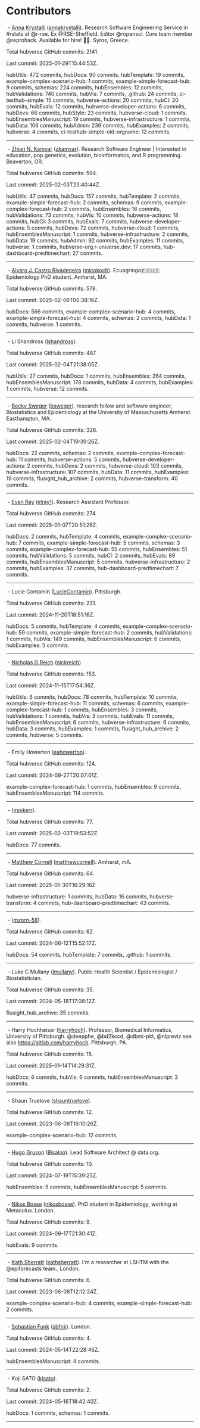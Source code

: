 # Contributors

<img src="https://avatars.githubusercontent.com/u/5583057?v=4" alt="" class="avatar"> - [Anna Krystalli](https://www.r-rse.eu) ([annakrystalli](https://github.com/annakrystalli)). Research Software Engineering Service in #rstats at @r-rse. Ex @RSE-Sheffield. Editor @ropensci. Core team member @reprohack. Available for hire! 🚀😎. Syros, Greece.

Total hubverse GitHub commits: 2141.

 Last commit: 2025-01-29T15:44:53Z.

hubUtils: 472 commits, hubDocs: 90 commits, hubTemplate: 19 commits, example-complex-scenario-hub: 1 commits, example-simple-forecast-hub: 9 commits, schemas: 224 commits, hubEnsembles: 12 commits, hubValidations: 740 commits, hubVis: 7 commits, .github: 24 commits, ci-testhub-simple: 15 commits, hubverse-actions: 20 commits, hubCI: 20 commits, hubEvals: 12 commits, hubverse-developer-actions: 6 commits, hubDevs: 66 commits, hubStyle: 23 commits, hubverse-cloud: 1 commits, hubEnsemblesManuscript: 19 commits, hubverse-infrastructure: 1 commits, hubData: 106 commits, hubAdmin: 236 commits, hubExamples: 2 commits, hubverse: 4 commits, ci-testhub-simple-old-orgname: 12 commits.

---

<img src="https://avatars.githubusercontent.com/u/3639446?v=4" alt="" class="avatar"> - [Zhian N. Kamvar](https://zkamvar.netlify.app) ([zkamvar](https://github.com/zkamvar)). Research Software Engineer | Interested in education, pop genetics, evolution, bioinformatics, and R programming. Beaverton, OR.

Total hubverse GitHub commits: 594.

 Last commit: 2025-02-03T23:40:44Z.

hubUtils: 47 commits, hubDocs: 157 commits, hubTemplate: 2 commits, example-simple-forecast-hub: 2 commits, schemas: 9 commits, example-complex-forecast-hub: 2 commits, hubEnsembles: 16 commits, hubValidations: 73 commits, hubVis: 10 commits, hubverse-actions: 18 commits, hubCI: 3 commits, hubEvals: 7 commits, hubverse-developer-actions: 5 commits, hubDevs: 72 commits, hubverse-cloud: 1 commits, hubEnsemblesManuscript: 1 commits, hubverse-infrastructure: 2 commits, hubData: 19 commits, hubAdmin: 92 commits, hubExamples: 11 commits, hubverse: 1 commits, hubverse-org.r-universe.dev: 17 commits, hub-dashboard-predtimechart: 27 commits.

---

<img src="https://avatars.githubusercontent.com/u/56451982?v=4" alt="" class="avatar"> - [Alvaro J. Castro Rivadeneira](https://micokoch.github.io/) ([micokoch](https://github.com/micokoch)). Ecuagringo🇪🇨🇺🇸 Epidemiology PhD student. Amherst, MA.

Total hubverse GitHub commits: 578.

 Last commit: 2025-02-06T00:38:16Z.

hubDocs: 566 commits, example-complex-scenario-hub: 4 commits, example-simple-forecast-hub: 4 commits, schemas: 2 commits, hubData: 1 commits, hubverse: 1 commits.

---

<img src="https://avatars.githubusercontent.com/u/57642277?v=4" alt="" class="avatar"> - Li Shandross ([lshandross](https://github.com/lshandross)).

Total hubverse GitHub commits: 487.

 Last commit: 2025-02-04T21:38:05Z.

hubUtils: 27 commits, hubDocs: 1 commits, hubEnsembles: 264 commits, hubEnsemblesManuscript: 178 commits, hubData: 4 commits, hubExamples: 1 commits, hubverse: 12 commits.

---

<img src="https://avatars.githubusercontent.com/u/540544?v=4" alt="" class="avatar"> - [Becky Sweger](http://www.beckysweger.com) ([bsweger](https://github.com/bsweger)). research fellow and software engineer, Biostatistics and Epidemiology at the University of Massachusetts Amherst. Easthampton, MA.

Total hubverse GitHub commits: 326.

 Last commit: 2025-02-04T19:39:26Z.

hubDocs: 22 commits, schemas: 2 commits, example-complex-forecast-hub: 11 commits, hubverse-actions: 5 commits, hubverse-developer-actions: 2 commits, hubDevs: 2 commits, hubverse-cloud: 103 commits, hubverse-infrastructure: 107 commits, hubData: 11 commits, hubExamples: 19 commits, flusight_hub_archive: 2 commits, hubverse-transform: 40 commits.

---

<img src="https://avatars.githubusercontent.com/u/5132208?v=4" alt="" class="avatar"> - [Evan Ray](https://www.evanlray.com) ([elray1](https://github.com/elray1)). Research Assistant Professor.

Total hubverse GitHub commits: 274.

 Last commit: 2025-01-07T20:51:26Z.

hubDocs: 2 commits, hubTemplate: 4 commits, example-complex-scenario-hub: 7 commits, example-simple-forecast-hub: 5 commits, schemas: 3 commits, example-complex-forecast-hub: 55 commits, hubEnsembles: 51 commits, hubValidations: 5 commits, hubCI: 2 commits, hubEvals: 89 commits, hubEnsemblesManuscript: 5 commits, hubverse-infrastructure: 2 commits, hubExamples: 37 commits, hub-dashboard-predtimechart: 7 commits.

---

<img src="https://avatars.githubusercontent.com/u/24431085?v=4" alt="" class="avatar"> - Lucie Contamin ([LucieContamin](https://github.com/LucieContamin)). Pittsburgh.

Total hubverse GitHub commits: 231.

 Last commit: 2024-11-20T18:51:16Z.

hubDocs: 5 commits, hubTemplate: 4 commits, example-complex-scenario-hub: 59 commits, example-simple-forecast-hub: 2 commits, hubValidations: 1 commits, hubVis: 149 commits, hubEnsemblesManuscript: 6 commits, hubExamples: 5 commits.

---

<img src="https://avatars.githubusercontent.com/u/1280767?v=4" alt="" class="avatar"> - [Nicholas G Reich](http://reichlab.io/) ([nickreich](https://github.com/nickreich)).

Total hubverse GitHub commits: 153.

 Last commit: 2024-11-15T17:54:36Z.

hubUtils: 6 commits, hubDocs: 78 commits, hubTemplate: 10 commits, example-simple-forecast-hub: 11 commits, schemas: 6 commits, example-complex-forecast-hub: 1 commits, hubEnsembles: 3 commits, hubValidations: 1 commits, hubVis: 3 commits, hubEvals: 11 commits, hubEnsemblesManuscript: 6 commits, hubverse-infrastructure: 6 commits, hubData: 3 commits, hubExamples: 1 commits, flusight_hub_archive: 2 commits, hubverse: 5 commits.

---

<img src="https://avatars.githubusercontent.com/u/46577370?v=4" alt="" class="avatar"> - Emily Howerton ([eahowerton](https://github.com/eahowerton)).

Total hubverse GitHub commits: 124.

 Last commit: 2024-09-27T20:07:01Z.

example-complex-forecast-hub: 1 commits, hubEnsembles: 9 commits, hubEnsemblesManuscript: 114 commits.

---

<img src="https://avatars.githubusercontent.com/u/144363181?v=4" alt="" class="avatar"> -  ([mmkerr](https://github.com/mmkerr)).

Total hubverse GitHub commits: 77.

 Last commit: 2025-02-03T19:53:52Z.

hubDocs: 77 commits.

---

<img src="https://avatars.githubusercontent.com/u/1034007?v=4" alt="" class="avatar"> - [Matthew Cornell](http://www.matthewcornell.org/) ([matthewcornell](https://github.com/matthewcornell)). Amherst, mA.

Total hubverse GitHub commits: 64.

 Last commit: 2025-01-30T16:29:16Z.

hubverse-infrastructure: 1 commits, hubData: 16 commits, hubverse-transform: 4 commits, hub-dashboard-predtimechart: 43 commits.

---

<img src="https://avatars.githubusercontent.com/u/66443989?v=4" alt="" class="avatar"> -  ([mzorn-58](https://github.com/mzorn-58)).

Total hubverse GitHub commits: 62.

 Last commit: 2024-06-12T15:52:17Z.

hubDocs: 54 commits, hubTemplate: 7 commits, .github: 1 commits.

---

<img src="https://avatars.githubusercontent.com/u/12236192?v=4" alt="" class="avatar"> - Luke C Mullany ([lmullany](https://github.com/lmullany)). Public Health Scientist / Epidemiologist / Biostatistician.

Total hubverse GitHub commits: 35.

 Last commit: 2024-05-18T17:08:12Z.

flusight_hub_archive: 35 commits.

---

<img src="https://avatars.githubusercontent.com/u/174707?v=4" alt="" class="avatar"> - Harry Hochheiser ([harryhoch](https://github.com/harryhoch)). Professor, Biomedical Informatics, University of Pittsburgh. @deepphe, @bd2kccd, @dbmi-pitt, @nlpreviz see also https://gitlab.com/harryhoch. Pittsburgh, PA.

Total hubverse GitHub commits: 15.

 Last commit: 2025-01-14T14:29:31Z.

hubDocs: 6 commits, hubVis: 6 commits, hubEnsemblesManuscript: 3 commits.

---

<img src="https://avatars.githubusercontent.com/u/8239512?v=4" alt="" class="avatar"> - Shaun Truelove ([shauntruelove](https://github.com/shauntruelove)).

Total hubverse GitHub commits: 12.

 Last commit: 2023-06-08T16:10:26Z.

example-complex-scenario-hub: 12 commits.

---

<img src="https://avatars.githubusercontent.com/u/10783929?v=4" alt="" class="avatar"> - [Hugo Gruson](https://hugogruson.fr/) ([Bisaloo](https://github.com/Bisaloo)). Lead Software Architect @ data.org.

Total hubverse GitHub commits: 10.

 Last commit: 2024-07-19T15:39:25Z.

hubEnsembles: 5 commits, hubEnsemblesManuscript: 5 commits.

---

<img src="https://avatars.githubusercontent.com/u/37978797?v=4" alt="" class="avatar"> - [Nikos Bosse](https://followtheargument.org) ([nikosbosse](https://github.com/nikosbosse)). PhD student in Epidemiology, working at Metaculus. London.

Total hubverse GitHub commits: 9.

 Last commit: 2024-09-17T21:30:41Z.

hubEvals: 9 commits.

---

<img src="https://avatars.githubusercontent.com/u/62290797?v=4" alt="" class="avatar"> - [Kath Sherratt](https://kathsherratt.github.io/kathsherratt/) ([kathsherratt](https://github.com/kathsherratt)). I'm a researcher at LSHTM with the @epiforecasts team.. London.

Total hubverse GitHub commits: 6.

 Last commit: 2023-06-08T12:12:24Z.

example-complex-scenario-hub: 4 commits, example-simple-forecast-hub: 2 commits.

---

<img src="https://avatars.githubusercontent.com/u/1156307?v=4" alt="" class="avatar"> - [Sebastian Funk](https://epiforecasts.io) ([sbfnk](https://github.com/sbfnk)). London.

Total hubverse GitHub commits: 4.

 Last commit: 2024-05-14T22:28:46Z.

hubEnsemblesManuscript: 4 commits.

---

<img src="https://avatars.githubusercontent.com/u/38393480?v=4" alt="" class="avatar"> - Koji SATO ([kjsato](https://github.com/kjsato)).

Total hubverse GitHub commits: 2.

 Last commit: 2024-05-16T18:42:40Z.

hubDocs: 1 commits, schemas: 1 commits.

---

